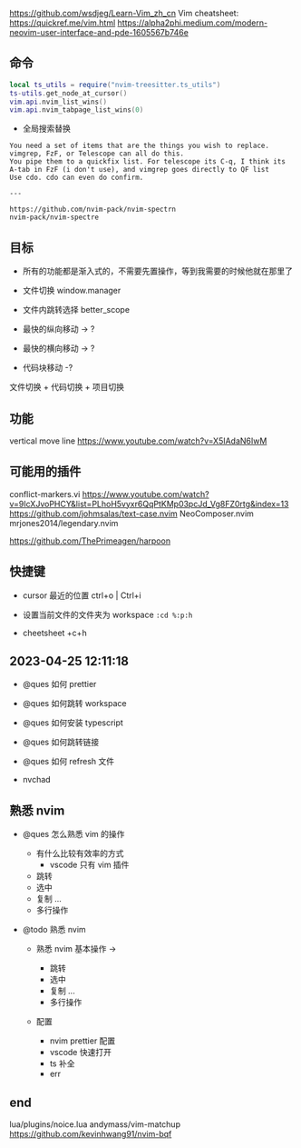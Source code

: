 https://github.com/wsdjeg/Learn-Vim_zh_cn
Vim cheatsheet: https://quickref.me/vim.html
https://alpha2phi.medium.com/modern-neovim-user-interface-and-pde-1605567b746e

## 命令

```lua
local ts_utils = require("nvim-treesitter.ts_utils")
ts-utils.get_node_at_cursor()
vim.api.nvim_list_wins()
vim.api.nvim_tabpage_list_wins(0)
```

- 全局搜索替换

```text
You need a set of items that are the things you wish to replace. vimgrep, FzF, or Telescope can all do this.
You pipe them to a quickfix list. For telescope its C-q, I think its A-tab in FzF (i don't use), and vimgrep goes directly to QF list
Use cdo. cdo can even do confirm.

---

https://github.com/nvim-pack/nvim-spectrn
nvim-pack/nvim-spectre
```

## 目标

- 所有的功能都是渐入式的，不需要先置操作，等到我需要的时候他就在那里了

- 文件切换 window.manager
- 文件内跳转选择 better_scope

- 最快的纵向移动 -> ?
- 最快的横向移动 -> ?
- 代码块移动 -?

文件切换 + 代码切换 + 项目切换

## 功能

vertical move line
https://www.youtube.com/watch?v=X5IAdaN6IwM

## 可能用的插件

conflict-markers.vi
https://www.youtube.com/watch?v=9IcXJvoPHCY&list=PLhoH5vyxr6QqPtKMp03pcJd_Vg8FZ0rtg&index=13
https://github.com/johmsalas/text-case.nvim
NeoComposer.nvim
mrjones2014/legendary.nvim

https://github.com/ThePrimeagen/harpoon

## 快捷键

- cursor 最近的位置 ctrl+o | Ctrl+i

- 设置当前文件的文件夹为 workspace `:cd %:p:h`
- cheetsheet <leader>+c+h

## 2023-04-25 12:11:18

- @ques 如何 prettier
- @ques 如何跳转 workspace
- @ques 如何安装 typescript
- @ques 如何跳转链接
- @ques 如何 refresh 文件

- nvchad

## 熟悉 nvim

- @ques 怎么熟悉 vim 的操作

  - 有什么比较有效率的方式
    - vscode 只有 vim 插件
  - 跳转
  - 选中
  - 复制 ...
  - 多行操作

- @todo 熟悉 nvim

  - 熟悉 nvim 基本操作 ->

    - 跳转
    - 选中
    - 复制 ...
    - 多行操作

  - 配置
    - nvim prettier 配置
    - vscode 快速打开
    - ts 补全
    - err

## end

lua/plugins/noice.lua
andymass/vim-matchup
https://github.com/kevinhwang91/nvim-bqf
